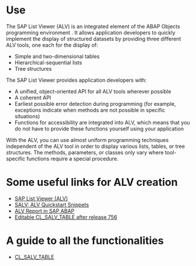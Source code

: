 # Use
The SAP List Viewer (ALV) is an integrated element of the ABAP Objects programming environment . It allows application developers to quickly implement the display of structured datasets by providing three different ALV tools, one each for the display of:
 - Simple and two-dimensional tables
 - Hierarchical-sequential lists
 - Tree structures

The SAP List Viewer provides application developers with:
 - A unified, object-oriented API for all ALV tools wherever possible
 - A coherent API
 - Earliest possible error detection during programming (for example, exceptions indicate when methods are not possible in specific situations)
 - Functions for accessibility are integrated into ALV, which means that you do not have to provide these functions yourself using your application

With the ALV, you can use almost uniform programming techniques independent of the ALV tool in order to display various lists, tables, or tree structures. The methods, parameters, or classes only vary where tool-specific functions require a special procedure.


# Some useful links for ALV creation 
- [SAP List Viewer (ALV)](https://help.sap.com/doc/saphelp_nw73ehp1/7.31.19/en-us/4e/c38f8788d22b90e10000000a42189d/frameset.htm)
- [SALV: ALV Quickstart Snippets](https://blogs.sap.com/2021/06/28/salv-alv-quickstart-snippets-%F0%9F%9A%80/)
- [ALV Report in SAP ABAP](https://erproof.com/abap/sap-abap-training/alv-report-in-sap-abap/)
- [Editable CL_SALV_TABLE after release 756](https://blogs.sap.com/2022/08/01/editable-cl_salv_table-after-release-756/)

# A guide to all the functionalities 
- [CL_SALV_TABLE](http://abapmentor.expertise-team.com/post/display-alv-list-easily-in-abap-using-cl-salv-table-part-i-simple-list.aspx)
